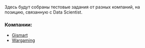 Здесь будут собраны тестовые задания от разных компаний, на позицию, связанную с Data Scientist.

### Компании:
* [Gismart](https://github.com/slgero/testovoe/tree/master/gismart_2020)
* [Wargaming](https://github.com/slgero/testovoe/tree/master/wargaming_2020)
